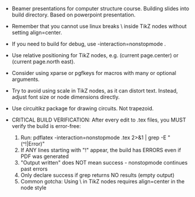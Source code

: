 - Beamer presentations for computer structure course. Building slides into build directory. Based on powerpoint presentation.

- Remember that you cannot use linux breaks \\ inside TikZ nodes without setting align=center.

- If you need to build for debug, use -interaction=nonstopmode .

- Use relative positioning for TikZ nodes, e.g. (current page.center) or (current page.north east).

- Consider using xparse or pgfkeys for macros with many or optional arguments.

- Try to avoid using scale in TikZ nodes, as it can distort text. Instead, adjust font size or node dimensions directly.

- Use circuitikz package for drawing circuits. Not trapezoid.

- CRITICAL BUILD VERIFICATION: After every edit to .tex files, you MUST verify the build is error-free:
  1. Run: pdflatex -interaction=nonstopmode <file>.tex 2>&1 | grep -E "(^!|Error)"
  2. If ANY lines starting with "!" appear, the build has ERRORS even if PDF was generated
  3. "Output written" does NOT mean success - nonstopmode continues past errors
  4. Only declare success if grep returns NO results (empty output)
  5. Common gotcha: Using \\ in TikZ nodes requires align=center in the node style
